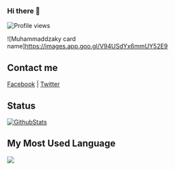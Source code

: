 ### Hi there 👋
![Profile views](https://komarev.com/ghpvc/?username=muhammaddzaky&color=brightgreen)


![Muhammaddzaky card name]https://images.app.goo.gl/V94USdYx6mmUY52E9

## Contact me

[Facebook](https://facebook.com/wibuxx) | [Twitter](https://twitter.com/dj_dzaky)   

<!-- Here are some ideas to get you started: -->
<!-- 
- 🔭 I’m currently working on ...
- 🌱 I’m currently learning ...
- 👯 I’m looking to collaborate on ...
- 🤔 I’m looking for help with ...
- 💬 Ask me about ...
- 📫 How to reach me: ...
- 😄 Pronouns: ...
- ⚡ Fun fact: ... -->

## Status

[![GithubStats](https://github-readme-stats.vercel.app/api?username=muhammaddzaky&show_icons=true)](https://github.com/muhammaddzaky)

## My Most Used Language

<img src="https://github-readme-stats.vercel.app/api/top-langs/?username=muhammaddzaky&theme=vue">
